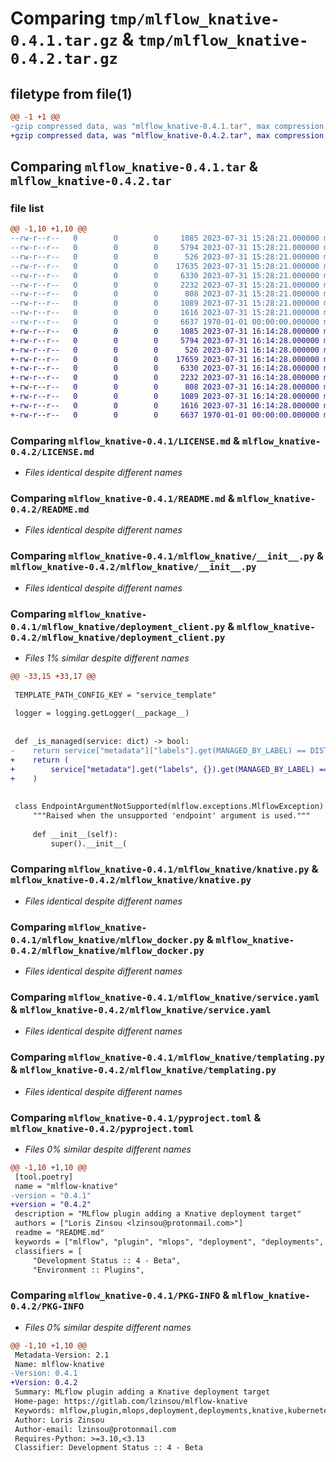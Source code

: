 # Comparing `tmp/mlflow_knative-0.4.1.tar.gz` & `tmp/mlflow_knative-0.4.2.tar.gz`

## filetype from file(1)

```diff
@@ -1 +1 @@
-gzip compressed data, was "mlflow_knative-0.4.1.tar", max compression
+gzip compressed data, was "mlflow_knative-0.4.2.tar", max compression
```

## Comparing `mlflow_knative-0.4.1.tar` & `mlflow_knative-0.4.2.tar`

### file list

```diff
@@ -1,10 +1,10 @@
--rw-r--r--   0        0        0     1085 2023-07-31 15:28:21.000000 mlflow_knative-0.4.1/LICENSE.md
--rw-r--r--   0        0        0     5794 2023-07-31 15:28:21.000000 mlflow_knative-0.4.1/README.md
--rw-r--r--   0        0        0      526 2023-07-31 15:28:21.000000 mlflow_knative-0.4.1/mlflow_knative/__init__.py
--rw-r--r--   0        0        0    17635 2023-07-31 15:28:21.000000 mlflow_knative-0.4.1/mlflow_knative/deployment_client.py
--rw-r--r--   0        0        0     6330 2023-07-31 15:28:21.000000 mlflow_knative-0.4.1/mlflow_knative/knative.py
--rw-r--r--   0        0        0     2232 2023-07-31 15:28:21.000000 mlflow_knative-0.4.1/mlflow_knative/mlflow_docker.py
--rw-r--r--   0        0        0      808 2023-07-31 15:28:21.000000 mlflow_knative-0.4.1/mlflow_knative/service.yaml
--rw-r--r--   0        0        0     1089 2023-07-31 15:28:21.000000 mlflow_knative-0.4.1/mlflow_knative/templating.py
--rw-r--r--   0        0        0     1616 2023-07-31 15:28:21.000000 mlflow_knative-0.4.1/pyproject.toml
--rw-r--r--   0        0        0     6637 1970-01-01 00:00:00.000000 mlflow_knative-0.4.1/PKG-INFO
+-rw-r--r--   0        0        0     1085 2023-07-31 16:14:28.000000 mlflow_knative-0.4.2/LICENSE.md
+-rw-r--r--   0        0        0     5794 2023-07-31 16:14:28.000000 mlflow_knative-0.4.2/README.md
+-rw-r--r--   0        0        0      526 2023-07-31 16:14:28.000000 mlflow_knative-0.4.2/mlflow_knative/__init__.py
+-rw-r--r--   0        0        0    17659 2023-07-31 16:14:28.000000 mlflow_knative-0.4.2/mlflow_knative/deployment_client.py
+-rw-r--r--   0        0        0     6330 2023-07-31 16:14:28.000000 mlflow_knative-0.4.2/mlflow_knative/knative.py
+-rw-r--r--   0        0        0     2232 2023-07-31 16:14:28.000000 mlflow_knative-0.4.2/mlflow_knative/mlflow_docker.py
+-rw-r--r--   0        0        0      808 2023-07-31 16:14:28.000000 mlflow_knative-0.4.2/mlflow_knative/service.yaml
+-rw-r--r--   0        0        0     1089 2023-07-31 16:14:28.000000 mlflow_knative-0.4.2/mlflow_knative/templating.py
+-rw-r--r--   0        0        0     1616 2023-07-31 16:14:28.000000 mlflow_knative-0.4.2/pyproject.toml
+-rw-r--r--   0        0        0     6637 1970-01-01 00:00:00.000000 mlflow_knative-0.4.2/PKG-INFO
```

### Comparing `mlflow_knative-0.4.1/LICENSE.md` & `mlflow_knative-0.4.2/LICENSE.md`

 * *Files identical despite different names*

### Comparing `mlflow_knative-0.4.1/README.md` & `mlflow_knative-0.4.2/README.md`

 * *Files identical despite different names*

### Comparing `mlflow_knative-0.4.1/mlflow_knative/__init__.py` & `mlflow_knative-0.4.2/mlflow_knative/__init__.py`

 * *Files identical despite different names*

### Comparing `mlflow_knative-0.4.1/mlflow_knative/deployment_client.py` & `mlflow_knative-0.4.2/mlflow_knative/deployment_client.py`

 * *Files 1% similar despite different names*

```diff
@@ -33,15 +33,17 @@
 
 TEMPLATE_PATH_CONFIG_KEY = "service_template"
 
 logger = logging.getLogger(__package__)
 
 
 def _is_managed(service: dict) -> bool:
-    return service["metadata"]["labels"].get(MANAGED_BY_LABEL) == DISTRIBUTION_NAME
+    return (
+        service["metadata"].get("labels", {}).get(MANAGED_BY_LABEL) == DISTRIBUTION_NAME
+    )
 
 
 class EndpointArgumentNotSupported(mlflow.exceptions.MlflowException):
     """Raised when the unsupported 'endpoint' argument is used."""
 
     def __init__(self):
         super().__init__(
```

### Comparing `mlflow_knative-0.4.1/mlflow_knative/knative.py` & `mlflow_knative-0.4.2/mlflow_knative/knative.py`

 * *Files identical despite different names*

### Comparing `mlflow_knative-0.4.1/mlflow_knative/mlflow_docker.py` & `mlflow_knative-0.4.2/mlflow_knative/mlflow_docker.py`

 * *Files identical despite different names*

### Comparing `mlflow_knative-0.4.1/mlflow_knative/service.yaml` & `mlflow_knative-0.4.2/mlflow_knative/service.yaml`

 * *Files identical despite different names*

### Comparing `mlflow_knative-0.4.1/mlflow_knative/templating.py` & `mlflow_knative-0.4.2/mlflow_knative/templating.py`

 * *Files identical despite different names*

### Comparing `mlflow_knative-0.4.1/pyproject.toml` & `mlflow_knative-0.4.2/pyproject.toml`

 * *Files 0% similar despite different names*

```diff
@@ -1,10 +1,10 @@
 [tool.poetry]
 name = "mlflow-knative"
-version = "0.4.1"
+version = "0.4.2"
 description = "MLflow plugin adding a Knative deployment target"
 authors = ["Loris Zinsou <lzinsou@protonmail.com>"]
 readme = "README.md"
 keywords = ["mlflow", "plugin", "mlops", "deployment", "deployments", "knative", "kubernetes", "kn", "k8s"]
 classifiers = [
     "Development Status :: 4 - Beta",
     "Environment :: Plugins",
```

### Comparing `mlflow_knative-0.4.1/PKG-INFO` & `mlflow_knative-0.4.2/PKG-INFO`

 * *Files 0% similar despite different names*

```diff
@@ -1,10 +1,10 @@
 Metadata-Version: 2.1
 Name: mlflow-knative
-Version: 0.4.1
+Version: 0.4.2
 Summary: MLflow plugin adding a Knative deployment target
 Home-page: https://gitlab.com/lzinsou/mlflow-knative
 Keywords: mlflow,plugin,mlops,deployment,deployments,knative,kubernetes,kn,k8s
 Author: Loris Zinsou
 Author-email: lzinsou@protonmail.com
 Requires-Python: >=3.10,<3.13
 Classifier: Development Status :: 4 - Beta
```

